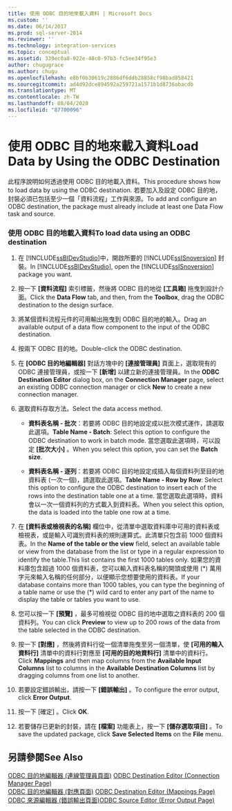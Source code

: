```yaml
---
title: 使用 ODBC 目的地來載入資料 | Microsoft Docs
ms.custom: ''
ms.date: 06/14/2017
ms.prod: sql-server-2014
ms.reviewer: ''
ms.technology: integration-services
ms.topic: conceptual
ms.assetid: 339ec0a8-922e-48c0-97b3-fc5ee34f95e3
author: chugugrace
ms.author: chugu
ms.openlocfilehash: e8bf0b30619c2886df6ddb28858cf98bad858421
ms.sourcegitcommit: ad4d92dce894592a259721a1571b1d8736abacdb
ms.translationtype: MT
ms.contentlocale: zh-TW
ms.lasthandoff: 08/04/2020
ms.locfileid: "87700096"
---
```

# <a name="load-data-by-using-the-odbc-destination"></a><span data-ttu-id="dddc9-102">使用 ODBC 目的地來載入資料</span><span class="sxs-lookup"><span data-stu-id="dddc9-102">Load Data by Using the ODBC Destination</span></span>
  <span data-ttu-id="dddc9-103">此程序說明如何透過使用 ODBC 目的地載入資料。</span><span class="sxs-lookup"><span data-stu-id="dddc9-103">This procedure shows how to load data by using the ODBC destination.</span></span> <span data-ttu-id="dddc9-104">若要加入及設定 ODBC 目的地，封裝必須已包括至少一個「資料流程」工作與來源。</span><span class="sxs-lookup"><span data-stu-id="dddc9-104">To add and configure an ODBC destination, the package must already include at least one Data Flow task and source.</span></span>  
  
### <a name="to-load-data-using-an-odbc-destination"></a><span data-ttu-id="dddc9-105">使用 ODBC 目的地載入資料</span><span class="sxs-lookup"><span data-stu-id="dddc9-105">To load data using an ODBC destination</span></span>  
  
1.  <span data-ttu-id="dddc9-106">在 [!INCLUDE[ssBIDevStudio](../../includes/ssbidevstudio-md.md)]中，開啟所要的 [!INCLUDE[ssISnoversion](../../includes/ssisnoversion-md.md)] 封裝。</span><span class="sxs-lookup"><span data-stu-id="dddc9-106">In [!INCLUDE[ssBIDevStudio](../../includes/ssbidevstudio-md.md)], open the [!INCLUDE[ssISnoversion](../../includes/ssisnoversion-md.md)] package you want.</span></span>  
  
2.  <span data-ttu-id="dddc9-107">按一下 **[資料流程]** 索引標籤，然後將 ODBC 目的地從 **[工具箱]** 拖曳到設計介面。</span><span class="sxs-lookup"><span data-stu-id="dddc9-107">Click the **Data Flow** tab, and then, from the **Toolbox**, drag the ODBC destination to the design surface.</span></span>  
  
3.  <span data-ttu-id="dddc9-108">將某個資料流程元件的可用輸出拖曳到 ODBC 目的地的輸入。</span><span class="sxs-lookup"><span data-stu-id="dddc9-108">Drag an available output of a data flow component to the input of the ODBC destination.</span></span>  
  
4.  <span data-ttu-id="dddc9-109">按兩下 ODBC 目的地。</span><span class="sxs-lookup"><span data-stu-id="dddc9-109">Double-click the ODBC destination.</span></span>  
  
5.  <span data-ttu-id="dddc9-110">在 **[ODBC 目的地編輯器]** 對話方塊中的 **[連接管理員]** 頁面上，選取現有的 ODBC 連接管理員，或按一下 **[新增]** 以建立新的連接管理員。</span><span class="sxs-lookup"><span data-stu-id="dddc9-110">In the **ODBC Destination Editor** dialog box, on the **Connection Manager** page, select an existing ODBC connection manager or click **New** to create a new connection manager.</span></span>  
  
6.  <span data-ttu-id="dddc9-111">選取資料存取方法。</span><span class="sxs-lookup"><span data-stu-id="dddc9-111">Select the data access method.</span></span>  
  
    -   <span data-ttu-id="dddc9-112">**資料表名稱 - 批次**：若要將 ODBC 目的地設定成以批次模式運作，請選取此選項。</span><span class="sxs-lookup"><span data-stu-id="dddc9-112">**Table Name - Batch**: Select this option to configure the ODBC destination to work in batch mode.</span></span> <span data-ttu-id="dddc9-113">當您選取此選項時，可以設定 **[批次大小]** 。</span><span class="sxs-lookup"><span data-stu-id="dddc9-113">When you select this option, you can set the **Batch size**.</span></span>  
  
    -   <span data-ttu-id="dddc9-114">**資料表名稱 - 逐列**：若要將 ODBC 目的地設定成插入每個資料列至目的地資料表 (一次一個)，請選取此選項。</span><span class="sxs-lookup"><span data-stu-id="dddc9-114">**Table Name - Row by Row**: Select this option to configure the ODBC destination to insert each of the rows into the destination table one at a time.</span></span> <span data-ttu-id="dddc9-115">當您選取此選項時，資料會以一次一個資料列的方式載入到資料表。</span><span class="sxs-lookup"><span data-stu-id="dddc9-115">When you select this option, the data is loaded into the table one row at a time.</span></span>  
  
7.  <span data-ttu-id="dddc9-116">在 **[資料表或檢視表的名稱]** 欄位中，從清單中選取資料庫中可用的資料表或檢視表，或是輸入可識別資料表的規則運算式。此清單只包含前 1000 個資料表。</span><span class="sxs-lookup"><span data-stu-id="dddc9-116">In the **Name of the table or the view** field, select an available table or view from the database from the list or type in a regular expression to identify the table.This list contains the first 1000 tables only.</span></span> <span data-ttu-id="dddc9-117">如果您的資料庫包含超過 1000 個資料表，您可以輸入資料表名稱的開頭或使用 (\*) 萬用字元來輸入名稱的任何部分，以便顯示您想要使用的資料表。</span><span class="sxs-lookup"><span data-stu-id="dddc9-117">If your database contains more than 1000 tables, you can type the beginning of a table name or use the (\*) wild card to enter any part of the name to display the table or tables you want to use.</span></span>  
  
8.  <span data-ttu-id="dddc9-118">您可以按一下 **[預覽]** ，最多可檢視從 ODBC 目的地中選取之資料表的 200 個資料列。</span><span class="sxs-lookup"><span data-stu-id="dddc9-118">You can click **Preview** to view up to 200 rows of the data from the table selected in the ODBC destination.</span></span>  
  
9. <span data-ttu-id="dddc9-119">按一下 **[對應]** ，然後將資料行從一個清單拖曳至另一個清單，使 **[可用的輸入資料行]** 清單中的資料行對應至 **[可用的目的地資料行]** 清單中的資料行。</span><span class="sxs-lookup"><span data-stu-id="dddc9-119">Click **Mappings** and then map columns from the **Available Input Columns** list to columns in the **Available Destination Columns** list by dragging columns from one list to another.</span></span>  
  
10. <span data-ttu-id="dddc9-120">若要設定錯誤輸出，請按一下 **[錯誤輸出]** 。</span><span class="sxs-lookup"><span data-stu-id="dddc9-120">To configure the error output, click **Error Output**.</span></span>  
  
11. <span data-ttu-id="dddc9-121">按一下 [確定]  。</span><span class="sxs-lookup"><span data-stu-id="dddc9-121">Click **OK**.</span></span>  
  
12. <span data-ttu-id="dddc9-122">若要儲存已更新的封裝，請在 **[檔案]** 功能表上，按一下 **[儲存選取項目]** 。</span><span class="sxs-lookup"><span data-stu-id="dddc9-122">To save the updated package, click **Save Selected Items** on the **File** menu.</span></span>  
  
## <a name="see-also"></a><span data-ttu-id="dddc9-123">另請參閱</span><span class="sxs-lookup"><span data-stu-id="dddc9-123">See Also</span></span>  
 <span data-ttu-id="dddc9-124">[ODBC 目的地編輯器 &#40;連線管理員頁面&#41;](../odbc-destination-editor-connection-manager-page.md) </span><span class="sxs-lookup"><span data-stu-id="dddc9-124">[ODBC Destination Editor &#40;Connection Manager Page&#41;](../odbc-destination-editor-connection-manager-page.md) </span></span>  
 <span data-ttu-id="dddc9-125">[ODBC 目的地編輯器 &#40;對應頁面&#41;](../odbc-destination-editor-mappings-page.md) </span><span class="sxs-lookup"><span data-stu-id="dddc9-125">[ODBC Destination Editor &#40;Mappings Page&#41;](../odbc-destination-editor-mappings-page.md) </span></span>  
 [<span data-ttu-id="dddc9-126">ODBC 來源編輯器 &#40;錯誤輸出頁面&#41;</span><span class="sxs-lookup"><span data-stu-id="dddc9-126">ODBC Source Editor &#40;Error Output Page&#41;</span></span>](../odbc-source-editor-error-output-page.md)  
  
  

